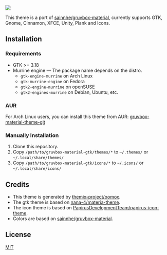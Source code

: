 ![](./demo.png)

This theme is a port of [sainnhe/gruvbox-material](https://github.com/sainnhe/gruvbox-material), currently supports GTK, Gnome, Cinnamon, XFCE, Unity, Plank and Icons.

## Installation

### Requirements

- GTK >= 3.18
- Murrine engine — The package name depends on the distro.
    - `gtk-engine-murrine` on Arch Linux
    - `gtk-murrine-engine` on Fedora
    - `gtk2-engine-murrine` on openSUSE
    - `gtk2-engines-murrine` on Debian, Ubuntu, etc.

### AUR

For Arch Linux users, you can install this theme from AUR: [gruvbox-material-theme-git](https://aur.archlinux.org/pkgbase/gruvbox-material-theme-git/)

### Manually Installation

1. Clone this repository.
2. Copy `/path/to/gruvbox-material-gtk/themes/*` to `~/.themes/` or `~/.local/share/themes/`
3. Copy `/path/to/gruvbox-material-gtk/icons/*` to `~/.icons/` or `~/.local/share/icons/`

## Credits

- This theme is generated by [themix-project/oomox](https://github.com/themix-project/oomox).
- The gtk theme is based on [nana-4/materia-theme](https://github.com/nana-4/materia-theme).
- The icon theme is based on [PapirusDevelopmentTeam/papirus-icon-theme](https://github.com/PapirusDevelopmentTeam/papirus-icon-theme).
- Colors are based on [sainnhe/gruvbox-material](https://github.com/sainnhe/gruvbox-material).

## License

[MIT](./LICENSE)
